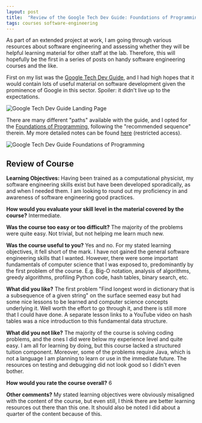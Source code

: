 ```yaml
---
layout: post
title:  "Review of the Google Tech Dev Guide: Foundations of Programming"
tags: courses software-engineering
---
```


As part of an extended project at work, I am going through various resources
about software engineering and assessing whether they will be helpful learning
material for other staff at the lab. Therefore, this will hopefully be the
first in a series of posts on handy software engineering courses and the like.

First on my list was the [Google Tech Dev
Guide](https://techdevguide.withgoogle.com/), and I had high hopes that it
would contain lots of useful material on software development given the
prominence of Google in this sector. Spoiler: it didn't live up to the
expectations.

![Google Tech Dev Guide Landing
Page](/assets/images/google-tech-dev-guide_front_page.png)

There are many different "paths" available with the guide, and I opted for the
[Foundations of
Programming](https://techdevguide.withgoogle.com/paths/foundational/),
following the "recommended sequence" therein. My more detailed notes can be
found [here](https://git.ccfe.ac.uk/mbluteau/google-tech-dev-guide) (restricted
access).

![Google Tech Dev Guide Foundations of
Programming](/assets/images/google-tech-dev-guide_foundations_description.png)

## Review of Course

**Learning Objectives:** Having been trained as a computational physicist, my
software engineering skills exist but have been developed sporadically, as and
when I needed them. I am looking to round out my proficiency in and awareness
of software engineering good practices.

**How would you evaluate your skill level in the material covered by the
course?** Intermediate.

**Was the course too easy or too difficult?** The majority of the problems were
quite easy. Not trivial, but not helping me learn much new.

**Was the course useful to you?** Yes and no. For my stated learning
objectives, it fell short of the mark. I have not gained the general software
engineering skills that I wanted. However, there were some important
fundamentals of computer science that I was exposed to, predominantly by the
first problem of the course. E.g. Big-O notation, analysis of algorithms,
greedy algorithms, profiling Python code, hash tables, binary search, etc.

**What did you like?** The first problem "Find longest word in dictionary 
that is a subsequence of a given string" on the surface seemed easy but had
some nice lessons to be learned and computer science concepts underlying it.
Well worth the effort to go through it, and there is still more that I could
have done. A separate lesson links to a YouTube video on hash tables was a nice
introduction to this fundamental data structure. 

**What did you not like?** The majority of the course is solving coding
problems, and the ones I did were below my experience level and quite easy. I
am all for learning by doing, but this course lacked a structured tuition
component. Moreover, some of the problems require Java, which is not a language
I am planning to learn or use in the immediate future. The resources on testing
and debugging did not look good so I didn't even bother.

**How would you rate the course overall?** 6

**Other comments?** My stated learning objectives were obviously misaligned
with the content of the course, but even still, I think there are better
learning resources out there than this one. It should also be noted I did about
a quarter of the content because of this.

